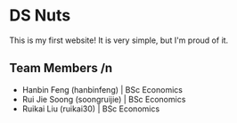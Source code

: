 # DS Nuts

This is my first website! It is very simple, but I'm proud of it. 

## Team Members /n

- Hanbin Feng (hanbinfeng) | BSc Economics
- Rui Jie Soong (soongruijie) | BSc Economics
- Ruikai Liu (ruikai30) | BSc Economics